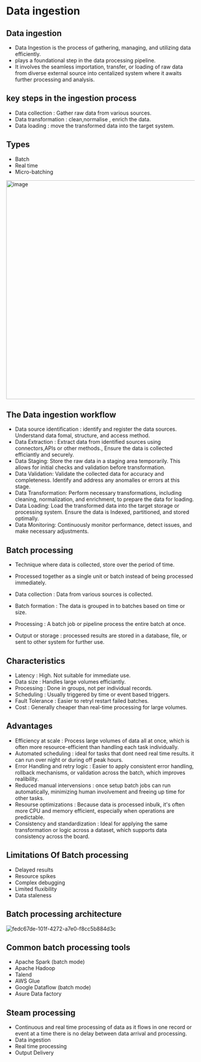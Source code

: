 # Data ingestion

## Data ingestion

* Data Ingestion is the process of gathering, managing, and utilizing data efficiently.
* plays a foundational step in the data processing pipeline.
* It involves the seamless importation, transfer, or loading of raw data from diverse external source into centalized system where it awaits further processing and analysis.

## key steps in the ingestion process 

* Data collection : Gather raw data from various sources.
* Data transformation : clean,normalise , enrich the data.
* Data loading : move the transformed data into the target system.

## Types

* Batch
* Real time
* Micro-batching

<img width="1072" height="583" alt="image" src="https://github.com/user-attachments/assets/ca9d027a-7c52-447f-86a2-fde4eb0cacf0" />



## The Data ingestion workflow

* Data source identification : identify and register the data sources. Understand data fomal, structure, and access method.
* Data Extraction : Extract data from identified sources using connectors,APIs or other methods., Ensure the data is collected efficiantly and securely.
* Data Staging: Store the raw data in a staging area temporarily. This allows for initial checks and validation before transformation.
* Data Validation: Validate the collected data for accuracy and completeness. Identify and address any anomalles or errors at this stage.
* Data Transformation: Perform necessary transformations, including cleaning, normalization, and enrichment, to prepare the data for loading.
* Data Loading: Load the transformed data into the target storage or processing system. Ensure the data is Indexed, partitioned, and stored optimally.
* Data Monitoring: Continuously monitor performance, detect issues, and make necessary adjustments.

## Batch processing

* Technique where data is collected, store over the period of time.
* Processed together as a single unit or batch instead of being processed immediately.

* Data collection : Data from various sources is collected.
* Batch formation : The data is grouped in to batches based on time or size.
* Processing : A batch job or pipeline process the entire batch at once.
* Output or storage : processed results are stored in a database, file, or sent to other system for further use.

## Characteristics

* Latency : High. Not suitable for immediate use.
* Data size : Handles large volumes efficiantly.
* Processing : Done in groups, not per individual records.
* Scheduling : Usually triggered by time or event based triggers.
* Fault Tolerance : Easier to retryl restart failed batches.
* Cost : Generally cheaper than real-time processing for large volumes.

## Advantages

* Efficiency at scale : Process large volumes of data all at once, which is often more resource-efficient than handling each task individually.
* Automated scheduling : ideal for tasks that dont need real time results. it can run over night or during off peak hours.
* Error Handling and retry logic : Easier to apply consistent error handling, rollback mechanisms, or validation across the batch, which improves realibility.
* Reduced manual intervensions : once setup batch jobs can run automatically, minimizing human involvement and freeing up time for other tasks.
* Resourse optimizations : Because data is processed inbulk, it's often more CPU and memory efficient, especially when operations are predictable.
* Consistency and standardization : Ideal for applying the same transformation or logic across a dataset, which supports data consistency across the board.

## Limitations Of Batch processing 

* Delayed results
* Resource spikes
* Complex debugging
* Limited fluxibility
* Data staleness

## Batch processing architecture

![fedc67de-101f-4272-a7e0-f8cc5b884d3c](https://github.com/user-attachments/assets/d3b01558-8e4d-4fd2-8639-38933ceaa9cd)

## Common batch processing tools

* Apache Spark (batch mode)
* Apache Hadoop
* Talend
* AWS Glue
* Google Dataflow (batch mode)
* Asure Data factory

## Steam processing
* Continuous and real time processing of data as it flows in one record or event at a time there is no delay between data arrival and processing.
* Data ingestion
* Real time processing
* Output Delivery  
